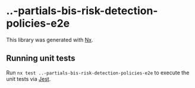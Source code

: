 # ..-partials-bis-risk-detection-policies-e2e

This library was generated with [Nx](https://nx.dev).

## Running unit tests

Run `nx test ..-partials-bis-risk-detection-policies-e2e` to execute the unit tests via [Jest](https://jestjs.io).

